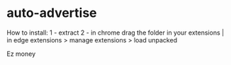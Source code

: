 # auto-advertise

How to install:
1 - extract
2 - in chrome drag the folder in your extensions | in edge extensions > manage extensions > load unpacked

Ez money
